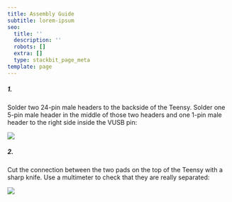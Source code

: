 ```yaml
---
title: Assembly Guide
subtitle: lorem-ipsum
seo:
  title: ''
  description: ''
  robots: []
  extra: []
  type: stackbit_page_meta
template: page
---
```

##### 1.

Solder two 24-pin male headers to the backside of the Teensy. Solder one 5-pin male header in the middle of those two headers and one 1-pin male header to the right side inside the VUSB pin:

![](https://cdn.forestry.io/res2/XIi6peamEAAr52YAxT4bX4Bv8ZcEqymsGdSe6xmirpA/fit/512/512/sm/0/aHR0cHM6Ly9hcHAu/Zm9yZXN0cnkuaW8v/cmFpbHMvYWN0aXZl/X3N0b3JhZ2UvYmxv/YnMvZXlKZmNtRnBi/SE1pT25zaWJXVnpj/MkZuWlNJNklrSkJh/SEJDU0dJdlFrRXdQ/U0lzSW1WNGNDSTZi/blZzYkN3aWNIVnlJ/am9pWW14dllsOXBa/Q0o5ZlE9PS0tN2Yy/ODYzOWZjMGU0ZGMw/MDE5NjE1NDA1NTc4/ZGU5NTY2N2VmNDkw/Mi9pbmNyZWRpYmxl/LWNoaWxpLmpwZw)

##### 2.

Cut the connection between the two pads on the top of the Teensy with a sharp knife. Use a multimeter to check that they are really separated:

![](/images/ultra-pine.jpg)
